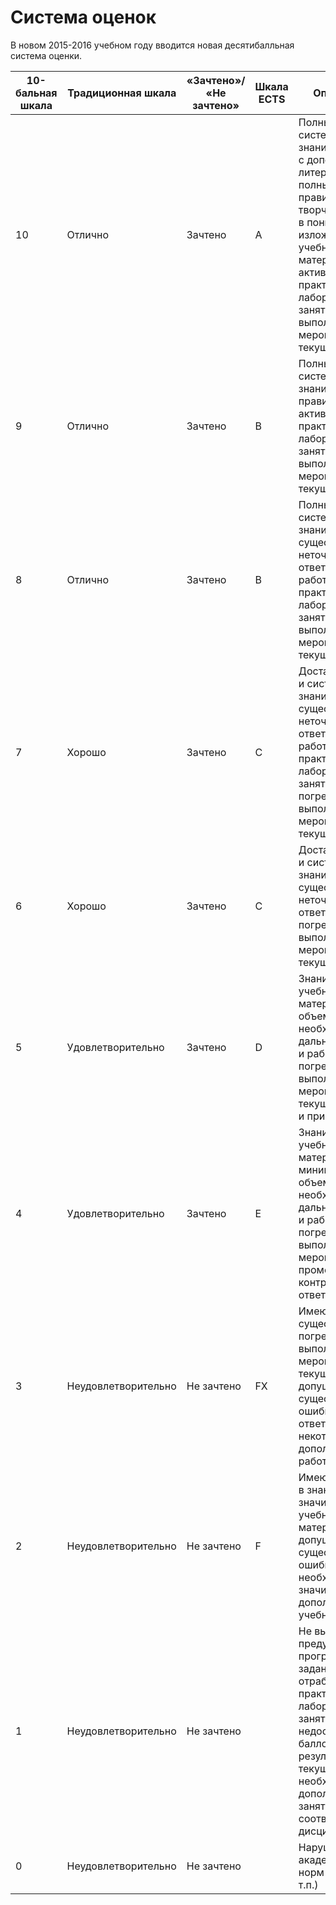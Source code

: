# Система оценок
В новом 2015-2016 учебном году вводится новая десятибалльная система оценки.

| 10-бальная шкала | Традиционная шкала  | «Зачтено»/ «Не зачтено» | Шкала ECTS | Определение                                                                                                                                                                                                                                                                              |
|------------------|---------------------|-------------------------|-----------|------------------------------------------------------------------------------------------------------------------------------------------------------------------------------------------------------------------------------------------------------------------------------------------|
|        10        | Отлично             | Зачтено                 | A         | Полные, глубокие и систематические знания, знакомство с дополнительной литературой, полный и правильный ответ, творческий подход в понимании и изложении учебного материала, активная работа на практических или лабораторных занятиях, полное выполнение мероприятий текущего контроля. |
|         9        | Отлично             | Зачтено                 | B         | Полные, глубокие и систематические знания, полный и правильный ответ, активная работа на практических или лабораторных занятиях, полное выполнение мероприятий текущего контроля.                                                                                                        |
|         8        | Отлично             | Зачтено                 | B         | Полные и систематические знания, отсутствие существенных неточностей в ответе, активная работа на практических или лабораторных занятиях, полное выполнение мероприятий текущего контроля.                                                                                               |
|         7        | Хорошо              | Зачтено                 | C         | Достаточно полные и систематические знания, отсутствие существенных неточностей в ответе,активная работа на практических или лабораторных занятиях, имеются погрешности при выполнении мероприятий текущего контроля.                                                                    |
|         6        | Хорошо              | Зачтено                 | C         | Достаточно полные и систематические знания, отсутствие существенных неточностей в ответе, имеются погрешности при выполнении мероприятий текущего контроля.                                                                                                                              |
|         5        | Удовлетворительно   | Зачтено                 | D         | Знание основного учебного материала в объеме, необходимом для дальнейшей учебы и работы, имеются погрешности при выполнении мероприятий текущего контроля и при ответе.                                                                                                                  |
|         4        | Удовлетворительно   | Зачтено                 | E         | Знание основного учебного материала в минимальном объеме, необходимом для дальнейшей учебы и работы, имеются погрешности при выполнении мероприятий промежуточного контроля и при ответе.                                                                                                |
|         3        | Неудовлетворительно | Не зачтено              | FX        | Имеются существенные погрешности при выполнении мероприятий текущего контроля, допущены существенные ошибки при ответе,,необходима некоторая дополнительная работа.                                                                                                                      |
|         2        | Неудовлетворительно | Не зачтено              | F         | Имеются пробелы в знаниях по значительной части учебного материала, допущены существенные ошибки при ответе, необходима значительная дополнительная учебная работа.                                                                                                                      |
|         1        | Неудовлетворительно | Не зачтено              |           | Не выполнены предусмотренные программой задания, не отработаны практические или лабораторные занятия, недостаточно баллов по результатам текущего контроля, необходимы дополнительные занятия по соответствующей дисциплине.                                                             |
|         0        | Неудовлетворительно | Не зачтено              |           | Нарушение академических норм (плагиат и т.п.)                                                                                                                                                                                                                                            |
